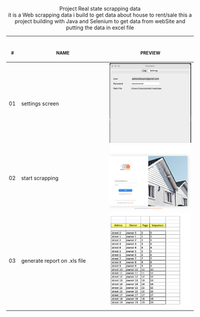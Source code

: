 <p align="center">
    Project Real state scrapping data<br>
    it is a Web scrapping data i build to get data about house to rent/sale this a project building with Java and Selenium to get data from webSite and putting the data in excel file
    <table>
    <tbody>
    <thead>
        <tr>
            <th align="center">
                <img width="20" height="1"> 
                <p>
                    <small>#</small>
                </p>
            </th>
            <th align="center">
                <img width="300" height="1"> 
                <p> 
                    <small>
                        NAME
                    </small>
                </p>
            </th>
            <th align="center">
                <img width="201" height="1">
                <p align="center"> 
                    <small>
                    PREVIEW
                    </small>
                </p>
            </th>
        </tr>
    </thead>
    <tbody>
        <tr>
            <td>01</td>
            <td>settings screen</td>
            <td align="center">
            <a href="01"><img width="300px" src="projeto_selenium/src/main/resource/01.png" /></a></td>
        </tr>
          <tr>
            <td>02</td>
            <td>start scrapping</td>
            <td align="center">
            <a href="01"><img width="300px" src="projeto_selenium/src/main/resource/02.png" /></a></td>
        </tr>
         <tr>
            <td>03</td>
            <td>generate report on .xls file</td>
            <td align="center">
            <a href="01"><img width="300px" src="projeto_selenium/src/main/resource/03.png" /></a></td>
        </tr>
       
  </tbody>
</table></p>
